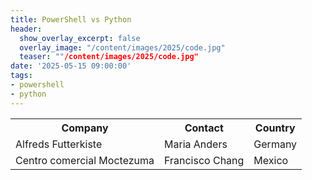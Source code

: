 ```yaml
---
title: PowerShell vs Python
header:
  show_overlay_excerpt: false
  overlay_image: "/content/images/2025/code.jpg"
  teaser: ""/content/images/2025/code.jpg"
date: '2025-05-15 09:00:00'
tags:
- powershell
- python
---
```


<table>
  <tr>
    <th>Company</th>
    <th>Contact</th>
    <th>Country</th>
  </tr>
  <tr>
    <td>Alfreds Futterkiste</td>
    <td>Maria Anders</td>
    <td>Germany</td>
  </tr>
  <tr>
    <td>Centro comercial Moctezuma</td>
    <td>Francisco Chang</td>
    <td>Mexico</td>
  </tr>
</table>